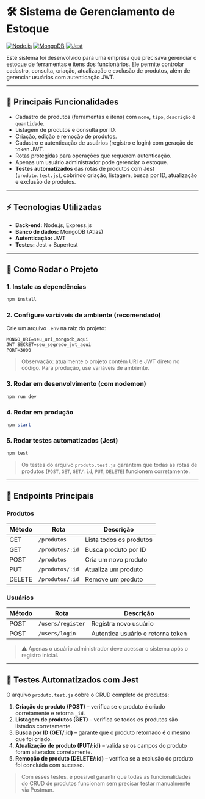 # 🛠 Sistema de Gerenciamento de Estoque

[![Node.js](https://img.shields.io/badge/Node.js-v22.19.0-brightgreen)](https://nodejs.org/)
[![MongoDB](https://img.shields.io/badge/MongoDB-Atlas-blue)](https://www.mongodb.com/cloud/atlas)
[![Jest](https://img.shields.io/badge/Tests-Jest-red)](https://jestjs.io/)

Este sistema foi desenvolvido para uma empresa que precisava gerenciar o estoque de ferramentas e itens dos funcionários. Ele permite controlar cadastro, consulta, criação, atualização e exclusão de produtos, além de gerenciar usuários com autenticação JWT.

---

## 🔹 Principais Funcionalidades

* Cadastro de produtos (ferramentas e itens) com `nome`, `tipo`, `descrição` e `quantidade`.
* Listagem de produtos e consulta por ID.
* Criação, edição e remoção de produtos.
* Cadastro e autenticação de usuários (registro e login) com geração de token JWT.
* Rotas protegidas para operações que requerem autenticação.
* Apenas um usuário administrador pode gerenciar o estoque.
* **Testes automatizados** das rotas de produtos com Jest (`produto.test.js`), cobrindo criação, listagem, busca por ID, atualização e exclusão de produtos.

---

## ⚡ Tecnologias Utilizadas

* **Back-end:** Node.js, Express.js
* **Banco de dados:** MongoDB (Atlas)
* **Autenticação:** JWT
* **Testes:** Jest + Supertest

---

## 🚀 Como Rodar o Projeto

### 1. Instale as dependências

```powershell
npm install
```

### 2. Configure variáveis de ambiente (recomendado)

Crie um arquivo `.env` na raiz do projeto:

```
MONGO_URI=seu_uri_mongodb_aqui
JWT_SECRET=seu_segredo_jwt_aqui
PORT=3000
```

> Observação: atualmente o projeto contém URI e JWT direto no código. Para produção, use variáveis de ambiente.

### 3. Rodar em desenvolvimento (com nodemon)

```powershell
npm run dev
```

### 4. Rodar em produção

```powershell
npm start
```

### 5. Rodar testes automatizados (Jest)

```powershell
npm test
```

> Os testes do arquivo `produto.test.js` garantem que todas as rotas de produtos (`POST`, `GET`, `GET/:id`, `PUT`, `DELETE`) funcionem corretamente.

---

## 📌 Endpoints Principais

### Produtos

| Método | Rota            | Descrição               |
| ------ | --------------- | ----------------------- |
| GET    | `/produtos`     | Lista todos os produtos |
| GET    | `/produtos/:id` | Busca produto por ID    |
| POST   | `/produtos`     | Cria um novo produto    |
| PUT    | `/produtos/:id` | Atualiza um produto     |
| DELETE | `/produtos/:id` | Remove um produto       |

### Usuários

| Método | Rota              | Descrição                         |
| ------ | ----------------- | --------------------------------- |
| POST   | `/users/register` | Registra novo usuário             |
| POST   | `/users/login`    | Autentica usuário e retorna token |

> ⚠️ Apenas o usuário administrador deve acessar o sistema após o registro inicial.

---

## 🧪 Testes Automatizados com Jest

O arquivo `produto.test.js` cobre o CRUD completo de produtos:

1. **Criação de produto (POST)** – verifica se o produto é criado corretamente e retorna `_id`.
2. **Listagem de produtos (GET)** – verifica se todos os produtos são listados corretamente.
3. **Busca por ID (GET/:id)** – garante que o produto retornado é o mesmo que foi criado.
4. **Atualização de produto (PUT/:id)** – valida se os campos do produto foram alterados corretamente.
5. **Remoção de produto (DELETE/:id)** – verifica se a exclusão do produto foi concluída com sucesso.

> Com esses testes, é possível garantir que todas as funcionalidades do CRUD de produtos funcionam sem precisar testar manualmente via Postman.
